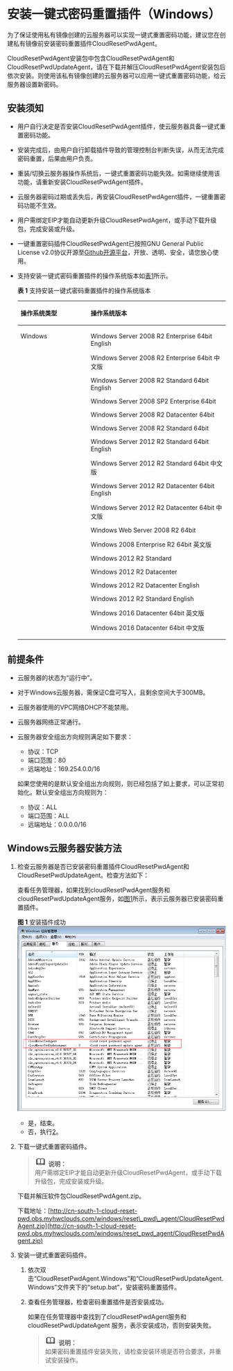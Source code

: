 # 安装一键式密码重置插件（Windows）<a name="ZH-CN_TOPIC_0078015337"></a>

为了保证使用私有镜像创建的云服务器可以实现一键式重置密码功能，建议您在创建私有镜像前安装密码重置插件CloudResetPwdAgent。

CloudResetPwdAgent安装包中包含CloudResetPwdAgent和CloudResetPwdUpdateAgent，请在下载并解压CloudResetPwdAgent安装包后依次安装。则使用该私有镜像创建的云服务器可以应用一键式重置密码功能，给云服务器设置新密码。

## 安装须知<a name="section6704341693848"></a>

-   用户自行决定是否安装CloudResetPwdAgent插件，使云服务器具备一键式重置密码功能。
-   安装完成后，由用户自行卸载插件导致的管理控制台判断失误，从而无法完成密码重置，后果由用户负责。
-   重装/切换云服务器操作系统后，一键式重置密码功能失效。如需继续使用该功能，请重新安装CloudResetPwdAgent插件。
-   云服务器密码过期或丢失后，再安装CloudResetPwdAgent插件，一键重置密码功能不生效。
-   用户需绑定EIP才能自动更新升级CloudResetPwdAgent，或手动下载升级包，完成安装或升级。
-   一键重置密码插件CloudResetPwdAgent已按照GNU General Public License v2.0协议开源至[Github开源平台](https://github.com/huaweicloud/CloudResetPwdAgent)，开放、透明、安全，请您放心使用。
-   支持安装一键式密码重置插件的操作系统版本如[表1](#table1813411428710)所示。

    **表 1**  支持安装一键式密码重置插件的操作系统版本

    <a name="table1813411428710"></a>
    <table><thead align="left"><tr id="row13118194215717"><th class="cellrowborder" valign="top" width="33.650000000000006%" id="mcps1.2.3.1.1"><p id="p191185429715"><a name="p191185429715"></a><a name="p191185429715"></a>操作系统类型</p>
    </th>
    <th class="cellrowborder" valign="top" width="66.35%" id="mcps1.2.3.1.2"><p id="p8118154215717"><a name="p8118154215717"></a><a name="p8118154215717"></a>操作系统版本</p>
    </th>
    </tr>
    </thead>
    <tbody><tr id="row161341242774"><td class="cellrowborder" valign="top" width="33.650000000000006%" headers="mcps1.2.3.1.1 "><p id="p111854210713"><a name="p111854210713"></a><a name="p111854210713"></a>Windows</p>
    </td>
    <td class="cellrowborder" valign="top" width="66.35%" headers="mcps1.2.3.1.2 "><p id="p011816421778"><a name="p011816421778"></a><a name="p011816421778"></a>Windows Server 2008 R2 Enterprise 64bit English</p>
    <p id="p1118144215714"><a name="p1118144215714"></a><a name="p1118144215714"></a>Windows Server 2008 R2 Enterprise 64bit 中文版</p>
    <p id="p151181542676"><a name="p151181542676"></a><a name="p151181542676"></a>Windows Server 2008 R2 Standard 64bit English</p>
    <p id="p111183421073"><a name="p111183421073"></a><a name="p111183421073"></a>Windows Server 2008 SP2 Enterprise 64bit</p>
    <p id="p3118134219718"><a name="p3118134219718"></a><a name="p3118134219718"></a>Windows Server 2008 R2 Datacenter 64bit</p>
    <p id="p10118134214718"><a name="p10118134214718"></a><a name="p10118134214718"></a>Windows Server 2008 R2 Standard 64bit</p>
    <p id="p11181142775"><a name="p11181142775"></a><a name="p11181142775"></a>Windows Server 2012 R2 Standard 64bit English</p>
    <p id="p1211824217711"><a name="p1211824217711"></a><a name="p1211824217711"></a>Windows Server 2012 R2 Standard 64bit 中文版</p>
    <p id="p1013415425712"><a name="p1013415425712"></a><a name="p1013415425712"></a>Windows Server 2012 R2 Datacenter 64bit English</p>
    <p id="p12134174212719"><a name="p12134174212719"></a><a name="p12134174212719"></a>Windows Server 2012 R2 Datacenter 64bit 中文版</p>
    <p id="p413474216718"><a name="p413474216718"></a><a name="p413474216718"></a>Windows Web Server 2008 R2 64bit</p>
    <p id="p1134174216714"><a name="p1134174216714"></a><a name="p1134174216714"></a>Windows 2008 Enterprise R2 64bit 英文版</p>
    <p id="p813411429713"><a name="p813411429713"></a><a name="p813411429713"></a>Windows 2012 R2 Standard</p>
    <p id="p41347423710"><a name="p41347423710"></a><a name="p41347423710"></a>Windows 2012 R2 Datacenter</p>
    <p id="p51347423714"><a name="p51347423714"></a><a name="p51347423714"></a>Windows 2012 R2 Datacenter English</p>
    <p id="p213418421071"><a name="p213418421071"></a><a name="p213418421071"></a>Windows 2012 R2 Standard English</p>
    <p id="p10134114213717"><a name="p10134114213717"></a><a name="p10134114213717"></a>Windows 2016 Datacenter 64bit 英文版</p>
    <p id="p131346421713"><a name="p131346421713"></a><a name="p131346421713"></a>Windows 2016 Datacenter 64bit 中文版</p>
    </td>
    </tr>
    </tbody>
    </table>


## 前提条件<a name="section5444910510395"></a>

-   云服务器的状态为“运行中”。
-   对于Windows云服务器，需保证C盘可写入，且剩余空间大于300MB。
-   云服务器使用的VPC网络DHCP不能禁用。
-   云服务器网络正常通行。
-   云服务器安全组出方向规则满足如下要求：

    -   协议：TCP
    -   端口范围：80
    -   远端地址：169.254.0.0/16

    如果您使用的是默认安全组出方向规则，则已经包括了如上要求，可以正常初始化。默认安全组出方向规则为：

    -   协议：ALL
    -   端口范围：ALL
    -   远端地址：0.0.0.0/16


## Windows云服务器安装方法<a name="section43992381104836"></a>

1.  检查云服务器是否已安装密码重置插件CloudResetPwdAgent和CloudResetPwdUpdateAgent。检查方法如下：

    查看任务管理器，如果找到cloudResetPwdAgent服务和cloudResetPwdUpdateAgent服务，如[图1](#fig2400635316290)所示，表示云服务器已安装密码重置插件。

    **图 1**  安装插件成功<a name="fig2400635316290"></a>  
    ![](figures/安装插件成功.png "安装插件成功")

    -   是，结束。
    -   否，执行[2](#li51861828102623)。

2.  <a name="li51861828102623"></a>下载一键式重置密码插件。

    >![](public_sys-resources/icon-note.gif) **说明：**   
    >用户需绑定EIP才能自动更新升级CloudResetPwdAgent，或手动下载升级包，完成安装或升级。  

    下载并解压软件包CloudResetPwdAgent.zip。

    下载地址：[http://cn-south-1-cloud-reset-pwd.obs.myhwclouds.com/windows/reset\_pwd\_agent/CloudResetPwdAgent.zip](http://cn-south-1-cloud-reset-pwd.obs.myhwclouds.com/windows/reset_pwd_agent/CloudResetPwdAgent.zip)

3.  安装一键式重置密码插件。
    1.  依次双击“CloudResetPwdAgent.Windows”和“CloudResetPwdUpdateAgent.Windows”文件夹下的“setup.bat”，安装密码重置插件。
    2.  查看任务管理器，检查密码重置插件是否安装成功。

        如果在任务管理器中查找到了cloudResetPwdAgent服务和cloudResetPwdUpdateAgent 服务，表示安装成功，否则安装失败。

        >![](public_sys-resources/icon-note.gif) **说明：**   
        >如果密码重置插件安装失败，请检查安装环境是否符合要求，并重试安装操作。  



